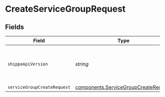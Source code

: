 # CreateServiceGroupRequest


## Fields

| Field                                                                                        | Type                                                                                         | Required                                                                                     | Description                                                                                  | Example                                                                                      |
| -------------------------------------------------------------------------------------------- | -------------------------------------------------------------------------------------------- | -------------------------------------------------------------------------------------------- | -------------------------------------------------------------------------------------------- | -------------------------------------------------------------------------------------------- |
| `shippoApiVersion`                                                                           | *string*                                                                                     | :heavy_minus_sign:                                                                           | String used to pick a non-default API version to use                                         | 2018-02-08                                                                                   |
| `serviceGroupCreateRequest`                                                                  | [components.ServiceGroupCreateRequest](../../models/components/servicegroupcreaterequest.md) | :heavy_minus_sign:                                                                           | N/A                                                                                          |                                                                                              |